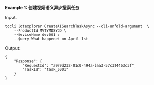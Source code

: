 **Example 1: 创建视频语义异步搜索任务**



Input: 

```
tccli iotexplorer CreateAISearchTaskAsync --cli-unfold-argument  \
    --ProductId MVTYMD8YCD \
    --DeviceName dev001 \
    --Query What happened on April 1st
```

Output: 
```
{
    "Response": {
        "RequestId": "a9a9d232-01c0-494a-baa3-57c384463c3f",
        "TaskId": "task_0001"
    }
}
```

